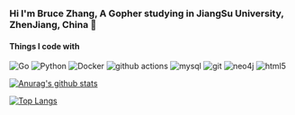 ### Hi I'm Bruce Zhang, A Gopher studying in JiangSu University, ZhenJiang, China 👋

<!--
**BruceSniper/BruceSniper** is a ✨ _special_ ✨ repository because its `README.md` (this file) appears on your GitHub profile.

Here are some ideas to get you started:

- 🔭 I’m currently working on ...
- 🌱 I’m currently learning ...
- 👯 I’m looking to collaborate on ...
- 🤔 I’m looking for help with ...
- 💬 Ask me about ...
- 📫 How to reach me: ...
- 😄 Pronouns: ...
- ⚡ Fun fact: ...
-->

<h4>Things I code with</h4>
<p>
  <img alt="Go" src="https://img.shields.io/badge/-Go-9cf?style=plastic&logo=go&logoColor=white" />
  <img alt="Python" src="https://img.shields.io/badge/-Python-blueviolet?style=plastic&logo=python&logoColor=white" />
  <img alt="Docker" src="https://img.shields.io/badge/-Docker-46a2f1?style=plastic&logo=docker&logoColor=white" />
  <img alt="github actions" src="https://img.shields.io/badge/-Github_Actions-orange?style=plastic&logo=github-actions&logoColor=white" />
  <img alt="mysql" src="https://img.shields.io/badge/-Mysql-lightgrey?style=plastic&logo=mysql&logoColor=white" />
  <img alt="git" src="https://img.shields.io/badge/-Git-F05032?style=plastic&logo=git&logoColor=white" />
  <img alt="neo4j" src="https://img.shields.io/badge/-Neo4j-success?style=plastic&logo=neo4j&logoColor=white" />
  <img alt="html5" src="https://img.shields.io/badge/-HTML5-E34F26?style=plastic&logo=html5&logoColor=white" />
</p>

[![Anurag's github stats](https://github-readme-stats.vercel.app/api?username=brucesniper&show_icons=true)](https://github.com/anuraghazra/github-readme-stats)

[![Top Langs](https://github-readme-stats.vercel.app/api/top-langs/?username=brucesniper&layout=compact)](https://github.com/anuraghazra/github-readme-stats)
